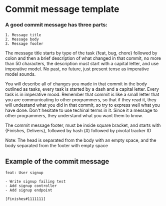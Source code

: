 # Commit message template

### A good commit message has three parts:
    1. Message title
    2. Message body
    3. Message footer

The message title starts by type of the task {feat, bug, chore} followed by colon and then a brief description of what changed in that commit, no more than 50 characters, the description must start with a capital letter, and use imperative model. No past, no future, just present tense as imperative model sounds.

You will describe all of changes you made in that commit in the body outlined as tasks, every task is started by a dash and a capital letter. Every task is in imperative mood. Remember that commit is like a small letter that you are communicating to other programmers, so that if they read it, they will undestand what you did in that commit, so try to express well what you have done. Don't hesitate to use techinal terms in it. Since it a message to other programmers, they understand what you want them to know.

The commit message footer, must be inside square bracket, and starts with {Finishes, Delivers}, followed by hash (#) followed by pivotal tracker ID

Note: The head is separated from the body with an empty space, and the body separated from the footer with empty space

## Example of the commit message
    feat: User signup

    - Write signup failing test
    - Add signup controller
    - Add signup endpoint

    [Finishes#1111111]
